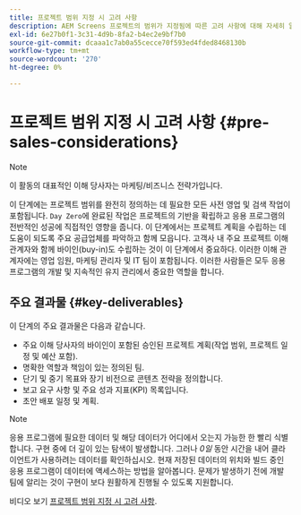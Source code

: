 ```yaml
---
title: 프로젝트 범위 지정 시 고려 사항
description: AEM Screens 프로젝트의 범위가 지정됨에 따른 고려 사항에 대해 자세히 알아보십시오.
exl-id: 6e27b0f1-3c31-4d9b-8fa2-b4ec2e9bf7b0
source-git-commit: dcaaa1c7ab0a55cecce70f593ed4fded8468130b
workflow-type: tm+mt
source-wordcount: '270'
ht-degree: 0%

---
```


# 프로젝트 범위 지정 시 고려 사항 {#pre-sales-considerations}

>[!NOTE]
>이 활동의 대표적인 이해 당사자는 마케팅/비즈니스 전략가입니다.

이 단계에는 프로젝트 범위를 완전히 정의하는 데 필요한 모든 사전 영업 및 검색 작업이 포함됩니다. `Day Zero`에 완료된 작업은 프로젝트의 기반을 확립하고 응용 프로그램의 전반적인 성공에 직접적인 영향을 줍니다.
이 단계에서는 프로젝트 계획을 수립하는 데 도움이 되도록 주요 공급업체를 파악하고 함께 모읍니다. 고객사 내 주요 프로젝트 이해 관계자와 함께 바이인(buy-in)도 수립하는 것이 이 단계에서 중요하다. 이러한 이해 관계자에는 영업 임원, 마케팅 관리자 및 IT 팀이 포함됩니다. 이러한 사람들은 모두 응용 프로그램의 개발 및 지속적인 유지 관리에서 중요한 역할을 합니다.

## 주요 결과물 {#key-deliverables}

이 단계의 주요 결과물은 다음과 같습니다.

* 주요 이해 당사자의 바이인이 포함된 승인된 프로젝트 계획(작업 범위, 프로젝트 일정 및 예산 포함).
* 명확한 역할과 책임이 있는 정의된 팀.
* 단기 및 중기 목표와 장기 비전으로 콘텐츠 전략을 정의합니다.
* 보고 요구 사항 및 주요 성과 지표(KPI) 목록입니다.
* 초안 배포 일정 및 계획.

>[!NOTE]
>
>응용 프로그램에 필요한 데이터 및 해당 데이터가 어디에서 오는지 가능한 한 빨리 식별합니다. 구현 중에 더 깊이 있는 탐색이 발생합니다. 그러나 *0일* 동안 시간을 내어 클라이언트가 사용하려는 데이터를 확인하십시오. 현재 저장된 데이터의 위치와 빌드 중인 응용 프로그램이 데이터에 액세스하는 방법을 알아봅니다. 문제가 발생하기 전에 개발 팀에 알리는 것이 구현이 보다 원활하게 진행될 수 있도록 지원합니다.

비디오 보기 [프로젝트 범위 지정 시 고려 사항](https://experienceleague.adobe.com/ko/docs/experience-manager-screens/user-guide/digital-signage-network/project-considerations).
